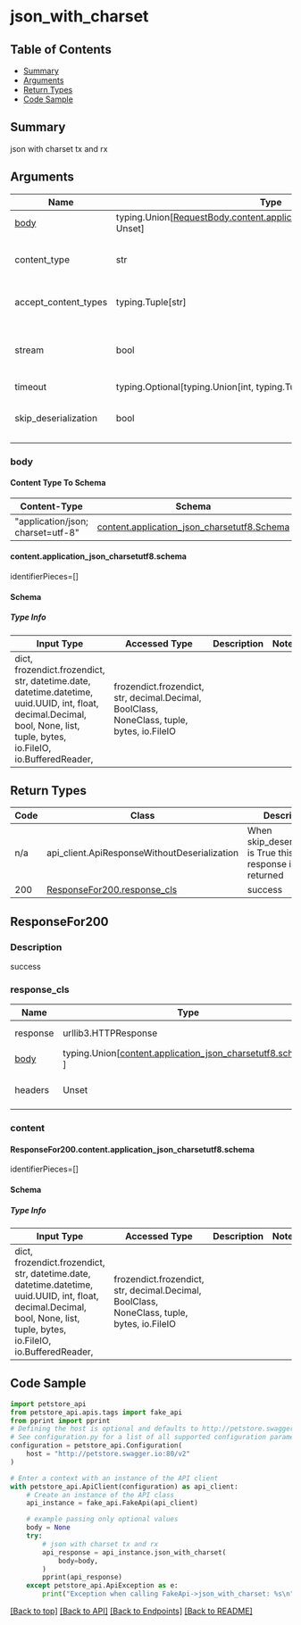 <a name="top"></a>
# **json_with_charset**
<a name="json_with_charset"></a>

## Table of Contents
- [Summary](#summary)
- [Arguments](#arguments)
- [Return Types](#return-types)
- [Code Sample](#code-sample)

## Summary
json with charset tx and rx

## Arguments

Name | Type | Description  | Notes
------------- | ------------- | ------------- | -------------
[body](#request_body) | typing.Union[[RequestBody.content.application_json_charsetutf8.schema](#request_body_request_bodycontentapplication_json_charsetutf8schema), Unset] | optional, default is unset |
content_type | str | optional, default is 'application/json; charset&#x3D;utf-8' | Selects the schema and serialization of the request body
accept_content_types | typing.Tuple[str] | default is ("application/json; charset=utf-8", ) | Tells the server the content type(s) that are accepted by the client
stream | bool | default is False | if True then the response.content will be streamed and loaded from a file like object. When downloading a file, set this to True to force the code to deserialize the content to a FileSchema file
timeout | typing.Optional[typing.Union[int, typing.Tuple]] | default is None | the timeout used by the rest client
skip_deserialization | bool | default is False | when True, headers and body will be unset and an instance of api_client.ApiResponseWithoutDeserialization will be returned

### <a id="request_body" >body</a>

#### Content Type To Schema
Content-Type | Schema
------------ | -------
"application/json; charset&#x3D;utf-8" | [content.application_json_charsetutf8.Schema](#contentapplication_json_charsetutf8schema)

#### <a id="application_json_charsetutf8schema" >content.application_json_charsetutf8.schema</a>
identifierPieces=[]

#### Schema

##### Type Info
Input Type | Accessed Type | Description | Notes
------------ | ------------- | ------------- | -------------
dict, frozendict.frozendict, str, datetime.date, datetime.datetime, uuid.UUID, int, float, decimal.Decimal, bool, None, list, tuple, bytes, io.FileIO, io.BufferedReader,  | frozendict.frozendict, str, decimal.Decimal, BoolClass, NoneClass, tuple, bytes, io.FileIO |  |

## Return Types

Code | Class | Description
------------- | ------------- | -------------
n/a | api_client.ApiResponseWithoutDeserialization | When skip_deserialization is True this response is returned
200 | [ResponseFor200.response_cls](#response_200response_cls) | success

## <a id="response_200" >ResponseFor200</a>

### <a id="response_200description" >Description</a>
success

### <a id="response_200response_cls" >response_cls</a>
Name | Type | Description  | Notes
------------- | ------------- | ------------- | -------------
response | urllib3.HTTPResponse | Raw response |
[body](#response_200content) | typing.Union[[content.application_json_charsetutf8.schema](#response_200contentapplication_json_charsetutf8schema), ] |  |
headers | Unset | headers were not defined |

### <a id="response_200content" >content</a>

#### <a id="response_200org.openapijsonschematools.codegen.model.CodegenKey@6f9749facontentapplication_json_charsetutf8schema" >ResponseFor200.content.application_json_charsetutf8.schema</a>
identifierPieces=[]

#### Schema

##### Type Info
Input Type | Accessed Type | Description | Notes
------------ | ------------- | ------------- | -------------
dict, frozendict.frozendict, str, datetime.date, datetime.datetime, uuid.UUID, int, float, decimal.Decimal, bool, None, list, tuple, bytes, io.FileIO, io.BufferedReader,  | frozendict.frozendict, str, decimal.Decimal, BoolClass, NoneClass, tuple, bytes, io.FileIO |  |

## Code Sample

```python
import petstore_api
from petstore_api.apis.tags import fake_api
from pprint import pprint
# Defining the host is optional and defaults to http://petstore.swagger.io:80/v2
# See configuration.py for a list of all supported configuration parameters.
configuration = petstore_api.Configuration(
    host = "http://petstore.swagger.io:80/v2"
)

# Enter a context with an instance of the API client
with petstore_api.ApiClient(configuration) as api_client:
    # Create an instance of the API class
    api_instance = fake_api.FakeApi(api_client)

    # example passing only optional values
    body = None
    try:
        # json with charset tx and rx
        api_response = api_instance.json_with_charset(
            body=body,
        )
        pprint(api_response)
    except petstore_api.ApiException as e:
        print("Exception when calling FakeApi->json_with_charset: %s\n" % e)
```

[[Back to top]](#top) [[Back to API]](../FakeApi.md) [[Back to Endpoints]](../../../../README.md#Endpoints) [[Back to README]](../../../../README.md)
